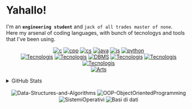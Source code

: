 <!-- ** Raven's Soul **
<p align="center">
   <img src="" alt="Raven's Soul"/>
</p>
-->
# Yahallo!
I'm an **`engineering student`** and `jack of all trades master of none`.<br>
Here my arsenal of coding languages, with bunch of tecnologys and tools that I've been using.
<!-- ***C/C++/C#/Java/JavaScript -ish Developer*** -->

<!--[![php](https://skillicons.dev/icons?i=php)]() -->
<!-- [![Coding Languages](https://skillicons.dev/icons?i=c,cpp,cs,java,js,python,php)]()-->
<!--[![Tecnologis](https://skillicons.dev/icons?i=bash,git,cmake,postman,nodejs,react,replit)]()-->
<div align="center">
   
[![c](https://skillicons.dev/icons?i=c)](https://github.com/Raven-s-Soul/Data-Structures-and-Algorithms)
[![cpp](https://skillicons.dev/icons?i=cpp)]()
[![cs](https://skillicons.dev/icons?i=cs)]()
[![java](https://skillicons.dev/icons?i=java)](https://github.com/Raven-s-Soul/OOP-ObjectOrientedProgramming)
[![js](https://skillicons.dev/icons?i=js)]()
[![python](https://skillicons.dev/icons?i=python)]()</br>
[![Tecnologis](https://skillicons.dev/icons?i=unreal)](https://www.unrealengine.com)
[![Tecnologis](https://skillicons.dev/icons?i=unity)](https://unity.com/)
[![DBMS](https://skillicons.dev/icons?i=mysql,mongodb)](https://en.wikipedia.org/wiki/Database) 
[![Tecnologis](https://skillicons.dev/icons?i=react)](https://react.dev/)
[![Tecnologis](https://skillicons.dev/icons?i=postman)](https://www.postman.com/)
[![Tecnologis](https://skillicons.dev/icons?i=cmake)](https://cmake.org/)</br>
[![Arts](https://skillicons.dev/icons?i=ps,ae,pr,ai,blender)]()
<!-- [![University](https://skillicons.dev/icons?i=matlab)]() -->
</div>



<!-- Grafica statistiche -->
<details>
<summary>GitHub Stats</summary>
<p align="center" >
   <img align="center" alt = "GitHub Stats" src="https://github-readme-stats.vercel.app/api?username=raven-s-soul&hide_border=true&show_icons=true&theme=github_dark">
   <img align="center" alt = "Top Language" src="https://github-readme-stats.vercel.app/api/top-langs/?username=raven-s-soul&hide=html,&hide_border=true&theme=github_dark">
</p>
</details>

<p align="center" >
   <!-- <img align="center" alt = "" src="https://github-readme-stats.vercel.app/api/pin/?username=raven-s-soul&hide=html&theme=github_dark&repo="> -->
   <img align="center" alt = "Data-Structures-and-Algorithms" src="https://github-readme-stats.vercel.app/api/pin/?username=raven-s-soul&hide=html&theme=github_dark&repo=Data-Structures-and-Algorithms">
   <img align="center" alt = "OOP-ObjectOrientedProgramming" src="https://github-readme-stats.vercel.app/api/pin/?username=raven-s-soul&hide=html&theme=github_dark&repo=OOP-ObjectOrientedProgramming"> 
   <img align="center" alt = "SistemiOperativi" src="https://github-readme-stats.vercel.app/api/pin/?username=raven-s-soul&hide=html&theme=github_dark&repo=SistemiOperativi">
   <img align="center" alt = "Basi di dati" src="https://github-readme-stats.vercel.app/api/pin/?username=raven-s-soul&hide=html&theme=github_dark&repo=Basi-di-dati">
</p>

<!--
- About: 
- Blog: 
- Telegram: [@Raven_s_Soul](https://t.me/Raven_s_Soul) 
- Discord: - 
- GameDev/Design Portfolio: [Link](https://raven-s-soul.github.io/portfolio/) -->
<!-- - Email: [sariotedesco@gmail.com](mailto:sariotedesco@gmail.com)-->
